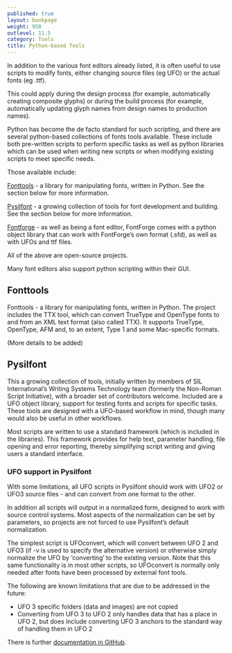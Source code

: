 ```yaml
---
published: true
layout: bookpage
weight: 950
outlevel: 11.5
category: Tools
title: Python-based Tools
---
```


In addition to the various font editors already listed, it is often useful to use scripts to modify fonts, either changing source files (eg UFO) or the actual fonts (eg .ttf).

This could apply during the design process (for example, automatically creating composite glyphs) or during the build process (for example, automatically updating glyph names from design names to production names).

Python has become the de facto standard for such scripting, and there are several python-based collections of fonts tools available. These include both pre-written scripts to perform specific tasks as well as python libraries which can be used when writing new scripts or when modifying existing scripts to meet specific needs.

Those available include:

[Fonttools](https://github.com/behdad/fonttools) - a library for manipulating fonts, written in Python. See the section below for more information.

[Pysilfont](https://github.com/silnrsi/pysilfont) - a growing collection of tools for font development and building. See the section below for more information.

[Fontforge](https://fontforge.github.io/en-US) - as well as being a font editor, FontForge comes with a python object library that can work with FontForge’s own format (.sfd), as well as with UFOs and ttf files.

All of the above are open-source projects.

Many font editors also support python scripting within their GUI.

## Fonttools

Fonttools - a library for manipulating fonts, written in Python. The project includes the TTX tool, which can convert TrueType and OpenType fonts to and from an XML text format (also called TTX). It supports TrueType, OpenType, AFM and, to an extent, Type 1 and some Mac-specific formats.

(More details to be added)

## Pysilfont

This a growing collection of tools, initially  written by members of SIL International’s Writing Systems Technology team (formerly the Non-Roman Script Initiative), with a broader set of contributors welcome.
Included are a UFO object library, support for testing fonts and scripts for specific tasks.
These tools are designed with a UFO-based workflow in mind, though many would also be useful in other workflows.

Most scripts are written to use a standard framework (which is included in the libraries). This framework provides for help text, parameter handling, file opening and error reporting, thereby simplifying script writing and giving users a standard interface.

### UFO support in Pysilfont
With some limitations, all UFO scripts in Pysilfont should work with UFO2 or UFO3 source files - and can convert from one format to the other.

In addition all scripts will output in a normalized form, designed to work with source control systems.  Most aspects of the normalization can be set by parameters, so projects are not forced to use Pysilfont’s default normalization.

The simplest script is UFOconvert, which will convert between UFO 2 and UFO3 (if -v is used to specify the alternative version) or otherwise simply normalize the UFO by ‘converting’ to the existing version.  Note that this same functionality is in most other scripts, so UFOconvert is normally only needed after fonts have been processed by external font tools.

The following are known limitations that are due to be addressed in the future:

* UFO 3 specific folders (data and images) are not copied
* Converting from UFO 3 to UFO 2 only handles data that has a place in UFO 2, but does include converting UFO 3 anchors to the standard way of handling them in UFO 2

There is further [documentation in GitHub](https://github.com/silnrsi/pysilfont/blob/master/docs/docs.md).
